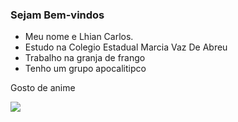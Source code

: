 ###  Sejam Bem-vindos 

- Meu nome e Lhian Carlos.
- Estudo na Colegio Estadual Marcia Vaz De Abreu
- Trabalho na granja de frango
- Tenho um grupo apocalitipco 

Gosto de anime 

![](https://gifsec.com/wp-content/uploads/2022/11/smooth-anime-gif-1.gif)
